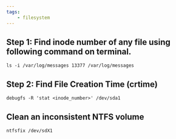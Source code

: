 ```yaml
---
tags:
    - filesystem
---
```


## Step 1: Find inode number of any file using following command on terminal.

    ls -i /var/log/messages 13377 /var/log/messages 

## Step 2: Find File Creation Time (crtime)

    debugfs -R 'stat <inode_number>' /dev/sda1

## Clean an inconsistent NTFS volume

    ntfsfix /dev/sdX1
